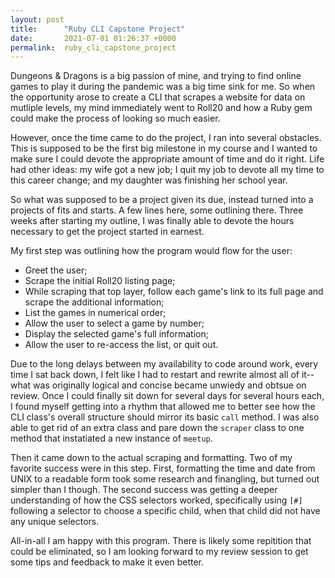 ```yaml
---
layout: post
title:      "Ruby CLI Capstone Project"
date:       2021-07-01 01:26:37 +0000
permalink:  ruby_cli_capstone_project
---
```



Dungeons & Dragons is a big passion of mine, and trying to find online games to play it during the pandemic was a big time sink for me. So when the opportunity arose to create a CLI that scrapes a website for data on mutliple levels, my mind immediately went to Roll20 and how a Ruby gem could make the process of looking so much easier.

However, once the time came to do the project, I ran into several obstacles. This is supposed to be the first big milestone in my course and I wanted to make sure I could devote the appropriate amount of time and do it right. Life had other ideas: my wife got a new job; I quit my job to devote all my time to this career change; and my daughter was finishing her school year.

So what was supposed to be a project given its due, instead turned into a projects of fits and starts. A few lines here, some outlining there. Three weeks after starting my outline, I was finally able to devote the hours necessary to get the project started in earnest.

My first step was outlining how the program would flow for the user:
* Greet the user;
* Scrape the initial Roll20 listing page;
* While scraping that top layer, follow each game's link to its full page and scrape the additional information;
* List the games in numerical order;
* Allow the user to select a game by number;
* Display the selected game's full information;
* Allow the user to re-access the list, or quit out.

Due to the long delays between my availability to code around work, every time I sat back down, I felt like I had to restart and rewrite almost all of it--what was originally logical and concise became unwiedy and obtsue on review. Once I could finally sit down for several days for several hours each, I found myself getting into a rhythm that allowed me to better see how the CLI class's overall structure should mirror its basic `call` method. I was also able to get rid of an extra class and pare down the `scraper` class to one method that instatiated a new instance of `meetup`. 

Then it came down to the actual scraping and formatting. Two of my favorite success were in this step. First, formatting the time and date from UNIX to a readable form took some research and finangling, but turned out simpler than I though. The second success was getting a deeper understanding of how the CSS selectors worked, specifically using `[#]` following a selector to choose a specific child, when that child did not have any unique selectors.

All-in-all I am happy with this program. There is likely some repitition that could be eliminated, so I am looking forward to my review session to get some tips and feedback to make it even better.
